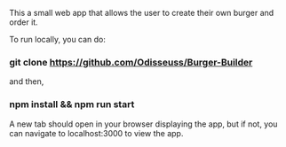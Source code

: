 This a small web app that allows the user to create their own burger and order it.

To run locally, you can do:

### git clone https://github.com/Odisseuss/Burger-Builder

and then,

### npm install && npm run start

A new tab should open in your browser displaying the app, but if not, you can navigate to localhost:3000 to view the app.
